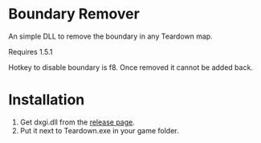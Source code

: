 # Boundary Remover
An simple DLL to remove the boundary in any Teardown map.

Requires 1.5.1

Hotkey to disable boundary is f8. Once removed it cannot be added back.

# Installation
1. Get dxgi.dll from the [release page](https://github.com/nathangur/Teardown-Boundary-Remover/releases/latest).
2. Put it next to Teardown.exe in your game folder.
